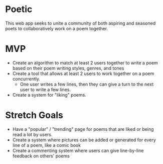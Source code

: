 # Poetic
This web app seeks to unite a community of both aspiring and seasoned poets to collaboratively work on a poem together.

# MVP
- Create an algorithm to match at least 2 users together to write a poem based on their poem writing styles, genres, and tones
- Create a tool that allows at least 2 users to work together on a poem concurrently. 
  - One user writes a few lines, then they can give a turn to the next user to write a few lines.
- Create a system for "liking" poems.

# Stretch Goals
- Have a "popular" / "trending" page for poems that are liked or being read a lot by users.
- Create a system where pictures can be added or generated for every line of a poem, like a comic book
- Create a commenting system where users can give line-by-line feedback on others' poems
